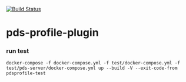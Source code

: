 [![Build Status](https://travis-ci.com/RENCI/pds-profile.svg?token=hSyYs1SXtzNJJDmjUzHi&branch=master)](https://travis-ci.com/RENCI/pds-profile)

# pds-profile-plugin


### run test

```
docker-compose -f docker-compose.yml -f test/docker-compose.yml -f test/pds-server/docker-compose.yml up --build -V --exit-code-from pdsprofile-test
```
